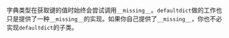 字典类型在获取键的值时始终会尝试调用`__missing__`。`defaultdict`做的工作也只是提供了一种`__missing__`的实现。如果你自己提供了`__missing__`，你也不必实现`defaultdict`的子类。